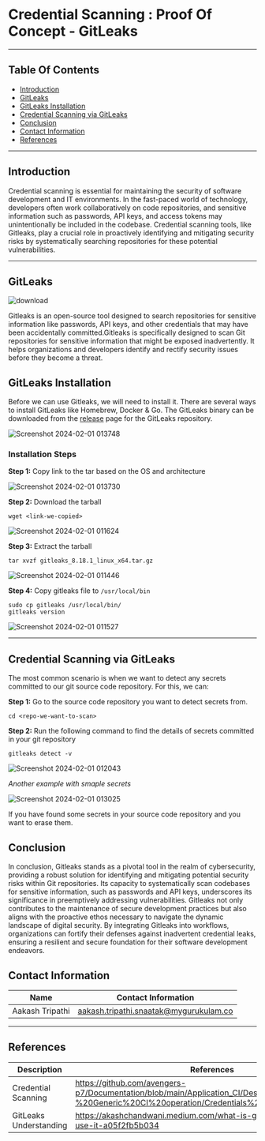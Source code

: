 
# Credential Scanning : Proof Of Concept - GitLeaks


***
## Table Of Contents 
+ [Introduction](#introduction)
+ [GitLeaks](#gitleaks)
+ [GitLeaks Installation](#gitleaks-installation)
+ [Credential Scanning via GitLeaks](#credential-scanning-via-gitleaks)
+ [Conclusion](#conclusion)
+ [Contact Information]()
+ [References]()
***
## Introduction 
Credential scanning is essential for maintaining the security of software development and IT environments. In the fast-paced world of technology, developers often work collaboratively on code repositories, and sensitive information such as passwords, API keys, and access tokens may unintentionally be included in the codebase. Credential scanning tools, like Gitleaks, play a crucial role in proactively identifying and mitigating security risks by systematically searching repositories for these potential vulnerabilities. 
***
## GitLeaks
![download](https://github.com/avengers-p7/Documentation/assets/156056344/5e5c49c3-a946-4836-8353-b6ee6f8ddc40)

Gitleaks is an open-source tool designed to search repositories for sensitive information like passwords, API keys, and other credentials that may have been accidentally committed.Gitleaks is specifically designed to scan Git repositories for sensitive information that might be exposed inadvertently. It helps organizations and developers identify and rectify security issues before they become a threat.

## GitLeaks Installation
Before we can use Gitleaks, we will need to install it. There are several ways to install GitLeaks like Homebrew, Docker & Go. 
The GitLeaks binary can be downloaded from the [release](https://github.com/gitleaks/gitleaks/releases) page for the GitLeaks repository.

![Screenshot 2024-02-01 013748](https://github.com/avengers-p7/Documentation/assets/156056344/0d6225d7-47b6-4891-b063-0e58fcd6727a)

### Installation Steps 

**Step 1:** Copy link to the tar based on the OS and architecture 

![Screenshot 2024-02-01 013730](https://github.com/avengers-p7/Documentation/assets/156056344/682c41fa-b5ad-4d03-9c17-268647affb0b)

**Step 2:** Download the tarball 
```shell
wget <link-we-copied>
```
![Screenshot 2024-02-01 011624](https://github.com/avengers-p7/Documentation/assets/156056344/efaf0ec1-22b9-4d58-9db7-ed01be458f06)

**Step 3:** Extract the tarball
```shell
tar xvzf gitleaks_8.18.1_linux_x64.tar.gz
```
![Screenshot 2024-02-01 011446](https://github.com/avengers-p7/Documentation/assets/156056344/4d754ff3-5d9a-4f93-b458-02bf46e3cafb)

**Step 4:** Copy gitleaks file to `/usr/local/bin`
```shell
sudo cp gitleaks /usr/local/bin/
gitleaks version
```
![Screenshot 2024-02-01 011527](https://github.com/avengers-p7/Documentation/assets/156056344/830c711d-d685-473b-82ad-dff00bc53978)

***
## Credential Scanning via GitLeaks 
The most common scenario is when we want to detect any secrets committed to our git source code repository. For this, we can:

**Step 1:** Go to the source code repository you want to detect secrets from.

```shell
cd <repo-we-want-to-scan>
```

**Step 2:** Run the following command to find the details of secrets committed in your git repository

```shell
gitleaks detect -v
```
![Screenshot 2024-02-01 012043](https://github.com/avengers-p7/Documentation/assets/156056344/08aa1fab-089c-4b62-915d-228b78b631a9)

*Another example with smaple secrets*

![Screenshot 2024-02-01 013025](https://github.com/avengers-p7/Documentation/assets/156056344/84811b1a-98ca-4953-9835-858b4a18159d)

If you have found some secrets in your source code repository and you want to erase them.

## Conclusion
In conclusion, Gitleaks stands as a pivotal tool in the realm of cybersecurity, providing a robust solution for identifying and mitigating potential security risks within Git repositories. Its capacity to systematically scan codebases for sensitive information, such as passwords and API keys, underscores its significance in preemptively addressing vulnerabilities. Gitleaks not only contributes to the maintenance of secure development practices but also aligns with the proactive ethos necessary to navigate the dynamic landscape of digital security. By integrating Gitleaks into workflows, organizations can fortify their defenses against inadvertent credential leaks, ensuring a resilient and secure foundation for their software development endeavors.

## Contact Information

| Name                 | Contact Information                                                                                     
|---------------------------------|------------------------------------------------------------|
| Aakash Tripathi                 |  aakash.tripathi.snaatak@mygurukulam.co
***
## References

|     Description                  | References  
| ---------------------------------| ------------------------------------------------------------------- |
| Credential Scanning | https://github.com/avengers-p7/Documentation/blob/main/Application_CI/Design/02-%20Generic%20CI%20operation/Credentials%20Scanning/README.md |
| GitLeaks Understanding | https://akashchandwani.medium.com/what-is-gitleaks-and-how-to-use-it-a05f2fb5b034 | 

